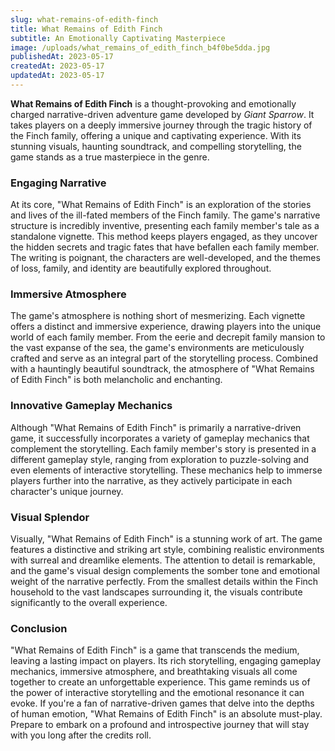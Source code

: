 ```yaml
---
slug: what-remains-of-edith-finch
title: What Remains of Edith Finch
subtitle: An Emotionally Captivating Masterpiece
image: /uploads/what_remains_of_edith_finch_b4f0be5dda.jpg
publishedAt: 2023-05-17
createdAt: 2023-05-17
updatedAt: 2023-05-17
---
```


**What Remains of Edith Finch** is a thought-provoking and emotionally charged narrative-driven adventure game developed by _Giant Sparrow_. It takes players on a deeply immersive journey through the tragic history of the Finch family, offering a unique and captivating experience. With its stunning visuals, haunting soundtrack, and compelling storytelling, the game stands as a true masterpiece in the genre.

### Engaging Narrative

At its core, "What Remains of Edith Finch" is an exploration of the stories and lives of the ill-fated members of the Finch family. The game's narrative structure is incredibly inventive, presenting each family member's tale as a standalone vignette. This method keeps players engaged, as they uncover the hidden secrets and tragic fates that have befallen each family member. The writing is poignant, the characters are well-developed, and the themes of loss, family, and identity are beautifully explored throughout.

### Immersive Atmosphere

The game's atmosphere is nothing short of mesmerizing. Each vignette offers a distinct and immersive experience, drawing players into the unique world of each family member. From the eerie and decrepit family mansion to the vast expanse of the sea, the game's environments are meticulously crafted and serve as an integral part of the storytelling process. Combined with a hauntingly beautiful soundtrack, the atmosphere of "What Remains of Edith Finch" is both melancholic and enchanting.

### Innovative Gameplay Mechanics

Although "What Remains of Edith Finch" is primarily a narrative-driven game, it successfully incorporates a variety of gameplay mechanics that complement the storytelling. Each family member's story is presented in a different gameplay style, ranging from exploration to puzzle-solving and even elements of interactive storytelling. These mechanics help to immerse players further into the narrative, as they actively participate in each character's unique journey.

### Visual Splendor

Visually, "What Remains of Edith Finch" is a stunning work of art. The game features a distinctive and striking art style, combining realistic environments with surreal and dreamlike elements. The attention to detail is remarkable, and the game's visual design complements the somber tone and emotional weight of the narrative perfectly. From the smallest details within the Finch household to the vast landscapes surrounding it, the visuals contribute significantly to the overall experience.

### Conclusion

"What Remains of Edith Finch" is a game that transcends the medium, leaving a lasting impact on players. Its rich storytelling, engaging gameplay mechanics, immersive atmosphere, and breathtaking visuals all come together to create an unforgettable experience. This game reminds us of the power of interactive storytelling and the emotional resonance it can evoke. If you're a fan of narrative-driven games that delve into the depths of human emotion, "What Remains of Edith Finch" is an absolute must-play. Prepare to embark on a profound and introspective journey that will stay with you long after the credits roll.
